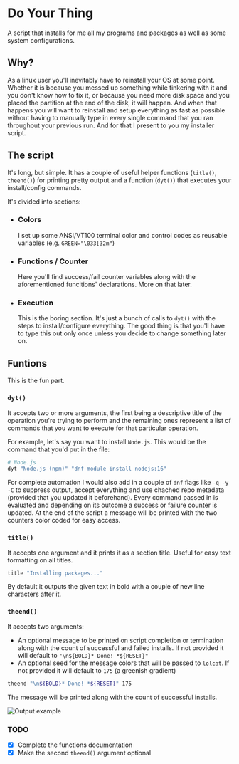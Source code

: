 # Do Your Thing
A script that installs for me all my programs and packages as well as some system configurations.

## Why?
As a linux user you'll inevitably have to reinstall your OS at some point. Whether it is because you messed up something while tinkering with it and you don't know how to fix it, or because you need more disk space and you placed the partition at the end of the disk, it will happen.
And when that happens you will want to reinstall and setup everything as fast as possible without having to manually type in every single command that you ran throughout your previous run. And for that I present to you my installer script.

## The script
It's long, but simple. It has a couple of useful helper functions (`title()`, `theend()`) for printing pretty output and a function (`dyt()`) that executes your install/config commands.

It's divided into sections:
 - ### Colors  
 	I set up some ANSI/VT100 terminal color and control codes as reusable variables (e.g. `GREEN="\033[32m"`)
 - ### Functions / Counter
	Here you'll find success/fail counter variables along with the aforementioned funcitions' declarations. More on that later.
 - ### Execution
	This is the boring section. It's just a bunch of calls to `dyt()` with the steps to install/configure everything. The good thing is that you'll have to type this out only once unless you decide to change something later on.

## Funtions
This is the fun part.

### `dyt()`
It accepts two or more arguments, the first being a descriptive title of the operation you're trying to perform and the remaining ones represent a list of commands that you want to execute for that particular operation.

For example, let's say you want to install `Node.js`. This would be the command that you'd put in the file:
```bash
# Node.js
dyt "Node.js (npm)" "dnf module install nodejs:16"
```
For complete automation I would also add in a couple of `dnf` flags like `-q -y -C` to suppress output, accept everything and use chached repo metadata (provided that you updated it beforehand).
Every command passed in is evaluated and depending on its outcome a success or failure counter is updated.
At the end of the script a message will be printed with the two counters color coded for easy access. 

### `title()`
It accepts one argument and it prints it as a section title. Useful for easy text formatting on all titles.
```bash
title "Installing packages..."
```
By default it outputs the given text in bold with a couple of new line characters after it.

### `theend()`
It accepts two arguments: 
 - An optional message to be printed on script completion or termination along with the count of successful and failed installs. If not provided it will default to `"\n${BOLD}* Done! *${RESET}"`
 - An optional seed for the message colors that will be passed to [`lolcat`](https://github.com/busyloop/lolcat). If not provided it will default to `175` (a greenish gradient)
```bash
theend "\n${BOLD}* Done! *${RESET}" 175
```
The message will be printed along with the count of successful installs.

![Output example](https://user-images.githubusercontent.com/49202538/173410425-15afdacc-4c1a-42ce-abdc-86bfe83b8f81.png)

### TODO
- [x] Complete the functions documentation
- [x] Make the second `theend()` argument optional
